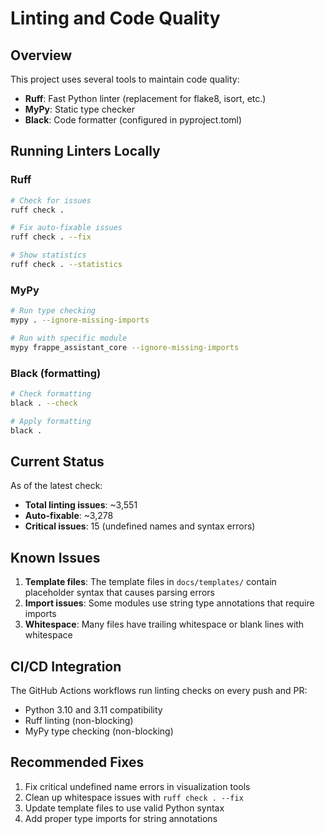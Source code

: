 # Linting and Code Quality

## Overview

This project uses several tools to maintain code quality:

- **Ruff**: Fast Python linter (replacement for flake8, isort, etc.)
- **MyPy**: Static type checker
- **Black**: Code formatter (configured in pyproject.toml)

## Running Linters Locally

### Ruff

```bash
# Check for issues
ruff check .

# Fix auto-fixable issues
ruff check . --fix

# Show statistics
ruff check . --statistics
```

### MyPy

```bash
# Run type checking
mypy . --ignore-missing-imports

# Run with specific module
mypy frappe_assistant_core --ignore-missing-imports
```

### Black (formatting)

```bash
# Check formatting
black . --check

# Apply formatting
black .
```

## Current Status

As of the latest check:
- **Total linting issues**: ~3,551
- **Auto-fixable**: ~3,278
- **Critical issues**: 15 (undefined names and syntax errors)

## Known Issues

1. **Template files**: The template files in `docs/templates/` contain placeholder syntax that causes parsing errors
2. **Import issues**: Some modules use string type annotations that require imports
3. **Whitespace**: Many files have trailing whitespace or blank lines with whitespace

## CI/CD Integration

The GitHub Actions workflows run linting checks on every push and PR:
- Python 3.10 and 3.11 compatibility
- Ruff linting (non-blocking)
- MyPy type checking (non-blocking)

## Recommended Fixes

1. Fix critical undefined name errors in visualization tools
2. Clean up whitespace issues with `ruff check . --fix`
3. Update template files to use valid Python syntax
4. Add proper type imports for string annotations